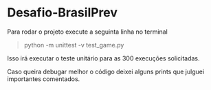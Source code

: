 ﻿ # Desafio-BrasilPrev

Para rodar o projeto execute a seguinta linha no terminal
> python -m unittest -v test_game.py


Isso irá executar o teste unitário para as 300 execuções solicitadas.

Caso queira debugar melhor o código deixei alguns prints que julguei importantes comentados.
